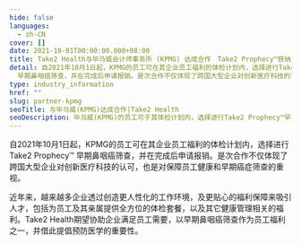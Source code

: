 ```yaml
---
hide: false
languages:
  - zh-CN
cover: []
date: 2021-10-01T00:00:00.000+08:00
title: Take2 Health与毕马威会计师事务所 (KPMG) 达成合作　Take2 Prophecy™获纳入员工体检计划
detail: 自2021年10月1日起，KPMG的员工可在其企业员工福利的体检计划内，选择进行Take2 Prophecy™
  早期鼻咽癌筛查，并在完成后申请报销。是次合作不仅体现了跨国大型企业对创新医疗科技的认可，也是对保障员工健康和早期癌症筛查的重视。
type: industry_information
href: ""
slug: partner-kpmg
seoTitle: 与毕马威(KPMG)达成合作|Take2 Health
seoDescription: 毕马威(KPMG)的员工可于其体检计划内，选择进行Take2 Prophecy™早期鼻咽癌筛查。我们期望协助企业满足员工需要，并借此提倡预防医学。
---
```

自2021年10月1日起，KPMG的员工可在其企业员工福利的体检计划内，选择进行Take2 Prophecy™ 早期鼻咽癌筛查，并在完成后申请报销。是次合作不仅体现了跨国大型企业对创新医疗科技的认可，也是对保障员工健康和早期癌症筛查的重视。

近年来，越来越多企业透过创造更人性化的工作环境，及更贴心的福利保障来吸引人才，包括为员工及其亲属提供全方位的体检套餐，以及其它健康管理相关的福利。Take2 Health期望协助企业满足员工需要，以早期鼻咽癌筛查作为员工福利之一，并借此提倡预防医学的重要性。